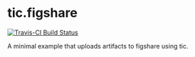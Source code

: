# tic.figshare

[![Travis-CI Build Status](https://travis-ci.org/krlmlr/tic.figshare.svg?branch=master)](https://travis-ci.org/krlmlr/tic.figshare)

A minimal example that uploads artifacts to figshare using tic.
